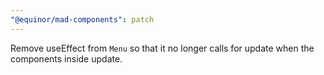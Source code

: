 ```yaml
---
"@equinor/mad-components": patch
---
```


Remove useEffect from `Menu` so that it no longer calls for update when the components inside
update.
